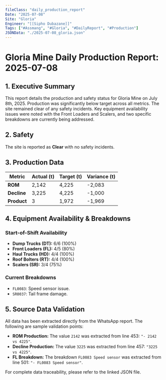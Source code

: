 ```yaml
---
fileClass: "daily_production_report"
Date: "2025-07-08"
Site: "Gloria"
Engineer: "[[Sipho Dubazane]]"
Tags: ["#Assmang", "#Gloria", "#DailyReport", "#Production"]
JSONData: "./2025-07-08_gloria.json"
---
```


# Gloria Mine Daily Production Report: 2025-07-08

## 1. Executive Summary
This report details the production and safety status for Gloria Mine on July 8th, 2025. Production was significantly below target across all metrics. The site remained clear of any safety incidents. Key equipment availability issues were noted with the Front Loaders and Scalers, and two specific breakdowns are currently being addressed.

## 2. Safety
The site is reported as **Clear** with no safety incidents.

## 3. Production Data
| Metric          | Actual (t) | Target (t) | Variance (t) |
| --------------- | ---------- | ---------- | ------------ |
| **ROM**         | 2,142      | 4,225      | -2,083       |
| **Decline**     | 3,225      | 4,225      | -1,000       |
| **Product**     | 3          | 1,972      | -1,969       |

## 4. Equipment Availability & Breakdowns

### Start-of-Shift Availability
- **Dump Trucks (DT):** 6/6 (100%)
- **Front Loaders (FL):** 4/5 (80%)
- **Haul Trucks (HD):** 4/4 (100%)
- **Roof Bolters (RT):** 4/4 (100%)
- **Scalers (SR):** 3/4 (75%)

### Current Breakdowns
- `FL0083`: Speed sensor issue.
- `SR0037`: Tail frame damage.

## 5. Source Data Validation
All data has been extracted directly from the WhatsApp report. The following are sample validation points:
- **ROM Production:** The value `2142` was extracted from line 453: `"- 2142 vs 4225"`.
- **Decline Production:** The value `3225` was extracted from line 457: `"3225 vs 4225"`.
- **FL Breakdown:** The breakdown `FL0083 Speed sensor` was extracted from line 501: `"- FL0083 Speed sensor"`.

For complete data traceability, please refer to the linked JSON file.
